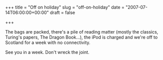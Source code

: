+++
title = "Off on holiday"
slug = "off-on-holiday"
date = "2007-07-14T06:00:00+00:00"
draft = false

+++

The bags are packed, there's a pile of reading matter (mostly the classics, Turing's papers, The Dragon Book...), the iPod is charged and we're off to Scotland for a week with no connectivity.

See you in a week. Don't wreck the joint.
